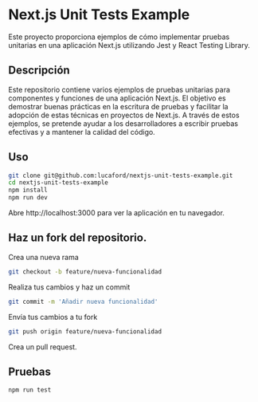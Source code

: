 # Next.js Unit Tests Example
Este proyecto proporciona ejemplos de cómo implementar pruebas unitarias en una aplicación Next.js utilizando Jest y React Testing Library.

## Descripción
Este repositorio contiene varios ejemplos de pruebas unitarias para componentes y funciones de una aplicación Next.js. El objetivo es demostrar buenas prácticas en la escritura de pruebas y facilitar la adopción de estas técnicas en proyectos de Next.js. A través de estos ejemplos, se pretende ayudar a los desarrolladores a escribir pruebas efectivas y a mantener la calidad del código.

## Uso
```bash
git clone git@github.com:lucaford/nextjs-unit-tests-example.git
cd nextjs-unit-tests-example
npm install
npm run dev
```
Abre http://localhost:3000 para ver la aplicación en tu navegador.


## Haz un fork del repositorio.
Crea una nueva rama
```bash
git checkout -b feature/nueva-funcionalidad
```
Realiza tus cambios y haz un commit

```bash
git commit -m 'Añadir nueva funcionalidad'
```
Envía tus cambios a tu fork 
```bash
git push origin feature/nueva-funcionalidad
```
Crea un pull request.

## Pruebas

```bash
npm run test
```
